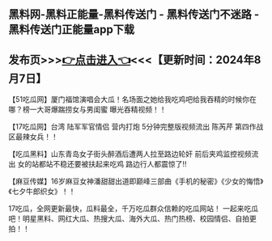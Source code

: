 黑料网-黑料正能量-黑料传送门 - 黑料传送门不迷路 - 黑料传送门正能量app下载
------------------------
发布页>>><a href="https://baoliaowang.github.io/51fun.github.io/">👉点击进入👈</a><<<【更新时间：2024年8月7日】
------------------------
【51吃瓜网】厦门福馆演唱会大瓜！名场面之她给我吃鸡吧给我吞精的时候你在哪？榜一大哥爆踹捞女与男闺蜜 曝光吞精视频！！

【17吃瓜网】台湾 陆军军官情侣 营内打炮 5分钟完整版视频流出 陈芮芹 第四作战区最辣女兵！！

【吃瓜黑料】山东青岛女子街头醉酒后遭两人拉至路边轮奸 前后夹鸡监控视频流出 女的站都站不稳还要被扶起来吃鸡 路边行人都震惊了!!

【麻豆传媒】16岁麻豆女神潘甜甜出道即巅峰三部曲《手机的秘密》《少女的悔悟》《七夕牛郎织女》！！

17吃瓜，全网更新最快，瓜料最全，千万吃瓜群众信赖的吃瓜网站！ 一起来吃瓜吧！明星黑料、网红大瓜、热搜大瓜、海外大瓜、热门热榜、校园情侣、自拍更拍！！
